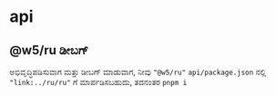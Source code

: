 # api

## @w5/ru ಡೀಬಗ್

ಅಭಿವೃದ್ಧಿಪಡಿಸುವಾಗ ಮತ್ತು ಡೀಬಗ್ ಮಾಡುವಾಗ, ನೀವು `"@w5/ru"` `api/package.json` ನಲ್ಲಿ `"link:../ru/ru"` ಗೆ ಮಾರ್ಪಡಿಸಬಹುದು, ತದನಂತರ `pnpm i`
